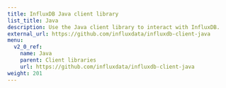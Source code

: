 ```yaml
---
title: InfluxDB Java client library
list_title: Java
description: Use the Java client library to interact with InfluxDB.
external_url: https://github.com/influxdata/influxdb-client-java
menu:
  v2_0_ref:
    name: Java
    parent: Client libraries
    url: https://github.com/influxdata/influxdb-client-java
weight: 201
---
```

